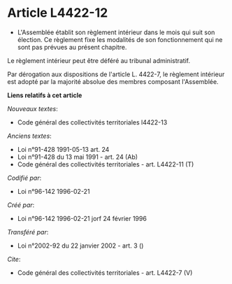 # Article L4422-12

- L'Assemblée établit son règlement intérieur dans le mois qui suit son élection. Ce règlement fixe les modalités de son
fonctionnement qui ne sont pas prévues au présent chapitre.

Le règlement intérieur peut être déféré au tribunal administratif.

Par dérogation aux dispositions de l'article L. 4422-7, le règlement intérieur est adopté par la majorité absolue des membres
composant l'Assemblée.

**Liens relatifs à cet article**

_Nouveaux textes_:

  - Code général des collectivités territoriales l4422-13

_Anciens textes_:

  - Loi n°91-428 1991-05-13 art. 24
  - Loi n°91-428 du 13 mai 1991 - art. 24 (Ab)
  - Code général des collectivités territoriales - art. L4422-11 (T)

_Codifié par_:

  - Loi n°96-142 1996-02-21

_Créé par_:

  - Loi n°96-142 1996-02-21 jorf 24 février 1996

_Transféré par_:

  - Loi n°2002-92 du 22 janvier 2002 - art. 3 ()

_Cite_:

  - Code général des collectivités territoriales - art. L4422-7 (V)
